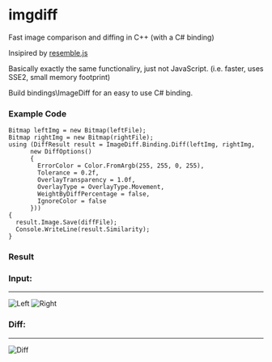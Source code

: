 # imgdiff
Fast image comparison and diffing in C++ (with a C# binding)

Insipired by [resemble.js](https://huddle.github.io/Resemble.js/)

Basically exactly the same functionaliry, just not JavaScript. (i.e. faster, uses SSE2, small memory footprint)

Build bindings\ImageDiff for an easy to use C# binding.

### Example Code
    Bitmap leftImg = new Bitmap(leftFile);
    Bitmap rightImg = new Bitmap(rightFile);
    using (DiffResult result = ImageDiff.Binding.Diff(leftImg, rightImg,
          new DiffOptions()
          {
            ErrorColor = Color.FromArgb(255, 255, 0, 255),
            Tolerance = 0.2f,
            OverlayTransparency = 1.0f,
            OverlayType = OverlayType.Movement,
            WeightByDiffPercentage = false,
            IgnoreColor = false
          }))
    {
      result.Image.Save(diffFile);
      Console.WriteLine(result.Similarity);
    }
    
### Result
### Input:
_________________
![Left](https://raw.githubusercontent.com/bonus2113/imgdiff/master/data/1_normal.jpg)  ![Right](https://raw.githubusercontent.com/bonus2113/imgdiff/master/data/1_modified.jpg)

### Diff:
_________________
![Diff](https://raw.githubusercontent.com/bonus2113/imgdiff/master/data/1_diff.jpg)
